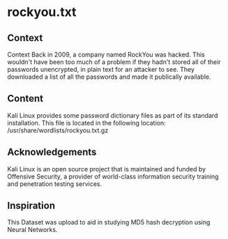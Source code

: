 # rockyou.txt
## Context
Context Back in 2009, a company named RockYou was hacked. This wouldn't have been too much of a problem if they hadn't stored all of their passwords unencrypted, in plain text for an attacker to see. They downloaded a list of all the passwords and made it publically available.

## Content
Kali Linux provides some password dictionary files as part of its standard installation. This file is located in the following location: /usr/share/wordlists/rockyou.txt.gz

## Acknowledgements
Kali Linux is an open source project that is maintained and funded by Offensive Security, a provider of world-class information security training and penetration testing services.

## Inspiration
This Dataset was upload to aid in studying MD5 hash decryption using Neural Networks.